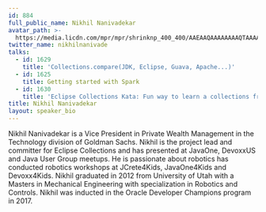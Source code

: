 ```yaml
---
id: 884
full_public_name: Nikhil Nanivadekar
avatar_path: >-
  https://media.licdn.com/mpr/mpr/shrinknp_400_400/AAEAAQAAAAAAAAQTAAAAJGUwZGI0NThmLTcyMDUtNDU3OC05NzE4LTNkY2Y0ZmQxMTc0Yw.jpg
twitter_name: nikhilnanivade
talks:
  - id: 1629
    title: 'Collections.compare(JDK, Eclipse, Guava, Apache...)'
  - id: 1625
    title: Getting started with Spark
  - id: 1630
    title: 'Eclipse Collections Kata: Fun way to learn a collections framework'
title: Nikhil Nanivadekar
layout: speaker_bio
---
```



Nikhil Nanivadekar is a Vice President in Private Wealth Management in the Technology division of Goldman Sachs. Nikhil is the project lead and committer for Eclipse Collections and has presented at JavaOne, DevoxxUS and Java User Group meetups. He is passionate about robotics has conducted robotics workshops at JCrete4Kids, JavaOne4Kids and Devoxx4Kids. Nikhil graduated in 2012 from University of Utah with a Masters in Mechanical Engineering with specialization in Robotics and Controls. Nikhil was inducted in the Oracle Developer Champions program in 2017.